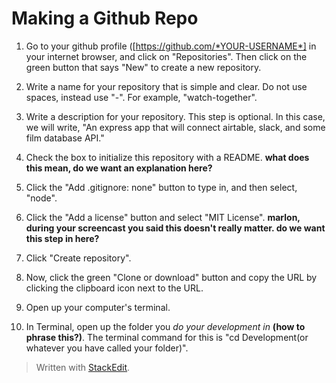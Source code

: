 
# Making a Github Repo

1. Go to your github profile ([https://github.com/*YOUR-USERNAME*] in your internet browser, and click on "Repositories". Then click on the green button that says "New" to create a new repository. 

2. Write a name for your repository that is simple and clear. Do not use spaces, instead use "-". For example, "watch-together".

3. Write a description for your repository. This step is optional. In this case, we will write, "An express app that will connect airtable, slack, and some film database API."

4. Check the box to initialize this repository with a README. **what does this mean, do we want an explanation here?**

5. Click the "Add .gitignore: none" button to type in, and then select, "node".

6. Click the "Add a license" button and select "MIT License". **marlon, during your screencast you said this doesn't really matter. do we want this step in here?**

7. Click "Create repository".

8. Now, click the green "Clone or download" button and copy the URL by clicking the clipboard icon next to the URL.

9. Open up your computer's terminal.
 
11. In Terminal, open up the folder you *do your development in* **(how to phrase this?)**. The terminal command for this is "cd Development(or whatever you have called your folder)".




> Written with [StackEdit](https://stackedit.io/).
<!--stackedit_data:
eyJoaXN0b3J5IjpbMTc1ODIyOTU0OCwtMTc2ODE2MzE3OCw1OD
IyNjU2MTAsMjI1NDQ0Njg3LDEzODM1Mjg4MjZdfQ==
-->